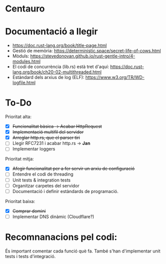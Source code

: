 # Centauro

# Documentació a llegir
- https://doc.rust-lang.org/book/title-page.html
- Gestió de memòria: https://deterministic.space/secret-life-of-cows.html
- Mòduls: https://stevedonovan.github.io/rust-gentle-intro/4-modules.html
- El codi de concurrència (lib.rs) està tret d'aquí: https://doc.rust-lang.org/book/ch20-02-multithreaded.html
- Estàndard dels arxius de log (ELF): https://www.w3.org/TR/WD-logfile.html

# To-Do

Prioritat alta:
- [x] ~~Funcionalitat bàsica -> Acabar HttpRequest~~
- [x] ~~Implementació multifil del servidor~~
- [x] ~~Arreglar http.rs, que el parser tiri~~
- [ ] Llegir RFC7231 i acabar http.rs -> **Jan**
- [ ] Implementar loggers

Prioritat mitja:
- [x] ~~Afegir funcionalitat per a fer servir un arxiu de configuració~~
- [ ] Entendre el codi de threading
- [ ] Unit tests & integration tests
- [ ] Organitzar carpetes del servidor
- [ ] Documentació i definir estàndards de programació.

Prioritat baixa:
- [x] ~~Comprar domini~~
- [ ] Implementar DNS dinàmic (Cloudflare?)

# Recomnanacions pel codi:
És important comentar cada funció què fa. També s'han d'implementar unit tests i tests d'integració.